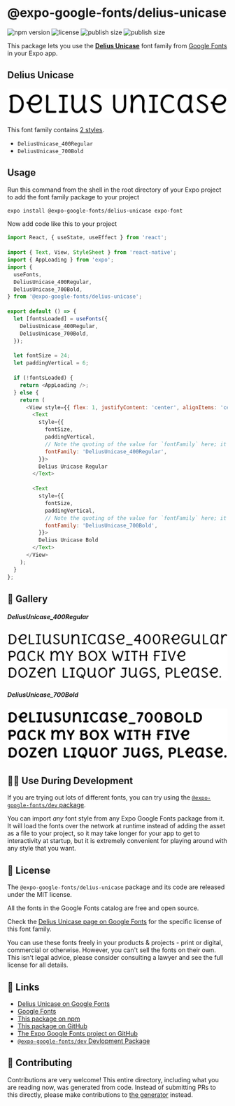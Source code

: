 # @expo-google-fonts/delius-unicase

![npm version](https://flat.badgen.net/npm/v/@expo-google-fonts/delius-unicase)
![license](https://flat.badgen.net/github/license/expo/google-fonts)
![publish size](https://flat.badgen.net/packagephobia/install/@expo-google-fonts/delius-unicase)
![publish size](https://flat.badgen.net/packagephobia/publish/@expo-google-fonts/delius-unicase)

This package lets you use the [**Delius Unicase**](https://fonts.google.com/specimen/Delius+Unicase) font family from [Google Fonts](https://fonts.google.com/) in your Expo app.

## Delius Unicase

![Delius Unicase](./font-family.png)

This font family contains [2 styles](#-gallery).

- `DeliusUnicase_400Regular`
- `DeliusUnicase_700Bold`

## Usage

Run this command from the shell in the root directory of your Expo project to add the font family package to your project
```sh
expo install @expo-google-fonts/delius-unicase expo-font
```

Now add code like this to your project
```js
import React, { useState, useEffect } from 'react';

import { Text, View, StyleSheet } from 'react-native';
import { AppLoading } from 'expo';
import {
  useFonts,
  DeliusUnicase_400Regular,
  DeliusUnicase_700Bold,
} from '@expo-google-fonts/delius-unicase';

export default () => {
  let [fontsLoaded] = useFonts({
    DeliusUnicase_400Regular,
    DeliusUnicase_700Bold,
  });

  let fontSize = 24;
  let paddingVertical = 6;

  if (!fontsLoaded) {
    return <AppLoading />;
  } else {
    return (
      <View style={{ flex: 1, justifyContent: 'center', alignItems: 'center' }}>
        <Text
          style={{
            fontSize,
            paddingVertical,
            // Note the quoting of the value for `fontFamily` here; it expects a string!
            fontFamily: 'DeliusUnicase_400Regular',
          }}>
          Delius Unicase Regular
        </Text>

        <Text
          style={{
            fontSize,
            paddingVertical,
            // Note the quoting of the value for `fontFamily` here; it expects a string!
            fontFamily: 'DeliusUnicase_700Bold',
          }}>
          Delius Unicase Bold
        </Text>
      </View>
    );
  }
};

```

## 🔡 Gallery

##### DeliusUnicase_400Regular
![DeliusUnicase_400Regular](./DeliusUnicase_400Regular.ttf.png)

##### DeliusUnicase_700Bold
![DeliusUnicase_700Bold](./DeliusUnicase_700Bold.ttf.png)


## 👩‍💻 Use During Development

If you are trying out lots of different fonts, you can try using the [`@expo-google-fonts/dev` package](https://github.com/expo/google-fonts/tree/master/font-packages/dev#readme).

You can import *any* font style from any Expo Google Fonts package from it. It will load the fonts
over the network at runtime instead of adding the asset as a file to your project, so it may take longer
for your app to get to interactivity at startup, but it is extremely convenient
for playing around with any style that you want.

## 📖 License

The `@expo-google-fonts/delius-unicase` package and its code are released under the MIT license.

All the fonts in the Google Fonts catalog are free and open source.

Check the [Delius Unicase page on Google Fonts](https://fonts.google.com/specimen/Delius+Unicase) for the specific license of this font family.

You can use these fonts freely in your products & projects - print or digital, commercial or otherwise. However, you can't sell the fonts on their own. This isn't legal advice, please consider consulting a lawyer and see the full license for all details.

## 🔗 Links

- [Delius Unicase on Google Fonts](https://fonts.google.com/specimen/Delius+Unicase)
- [Google Fonts](https://fonts.google.com/)
- [This package on npm](https://www.npmjs.com/package/@expo-google-fonts/delius-unicase)
- [This package on GitHub](https://github.com/expo/google-fonts/tree/master/font-packages/delius-unicase)
- [The Expo Google Fonts project on GitHub](https://github.com/expo/google-fonts)
- [`@expo-google-fonts/dev` Devlopment Package](https://github.com/expo/google-fonts/tree/master/font-packages/dev)

## 🤝 Contributing

Contributions are very welcome! This entire directory, including what you are reading now, was generated from code. Instead of submitting PRs to this directly, please make contributions to [the generator](https://github.com/expo/google-fonts/tree/master/packages/generator) instead.

